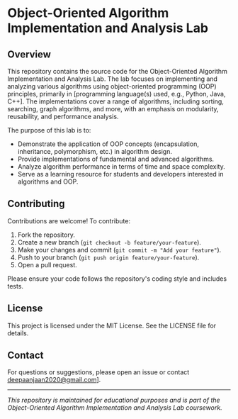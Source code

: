# Object-Oriented Algorithm Implementation and Analysis Lab

## Overview

This repository contains the source code for the Object-Oriented Algorithm Implementation and Analysis Lab. The lab focuses on implementing and analyzing various algorithms using object-oriented programming (OOP) principles, primarily in \[programming language(s) used, e.g., Python, Java, C++\]. The implementations cover a range of algorithms, including sorting, searching, graph algorithms, and more, with an emphasis on modularity, reusability, and performance analysis.

The purpose of this lab is to:

- Demonstrate the application of OOP concepts (encapsulation, inheritance, polymorphism, etc.) in algorithm design.
- Provide implementations of fundamental and advanced algorithms.
- Analyze algorithm performance in terms of time and space complexity.
- Serve as a learning resource for students and developers interested in algorithms and OOP.

## Contributing

Contributions are welcome! To contribute:

1. Fork the repository.
2. Create a new branch (`git checkout -b feature/your-feature`).
3. Make your changes and commit (`git commit -m "Add your feature"`).
4. Push to your branch (`git push origin feature/your-feature`).
5. Open a pull request.

Please ensure your code follows the repository's coding style and includes tests.

## License

This project is licensed under the MIT License. See the LICENSE file for details.

## Contact

For questions or suggestions, please open an issue or contact deepaanjaan2020@gmail.com\].

---

*This repository is maintained for educational purposes and is part of the Object-Oriented Algorithm Implementation and Analysis Lab coursework.*
